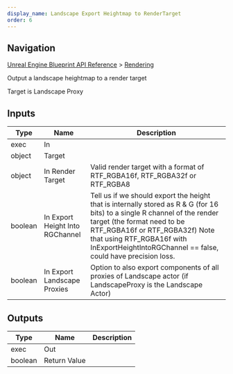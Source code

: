 ```yaml
---
display_name: Landscape Export Heightmap to RenderTarget
order: 6
---
```

## Navigation

[Unreal Engine Blueprint API Reference](https://dev.epicgames.com/documentation/en-us/unreal-engine/BlueprintAPI) > [Rendering](https://dev.epicgames.com/documentation/en-us/unreal-engine/BlueprintAPI/Rendering)

Output a landscape heightmap to a render target

Target is Landscape Proxy

## Inputs

| Type | Name | Description |
| --- | --- | --- |
| exec | In |  |
| object | Target |  |
| object | In Render Target | Valid render target with a format of RTF_RGBA16f, RTF_RGBA32f or RTF_RGBA8 |
| boolean | In Export Height Into RGChannel | Tell us if we should export the height that is internally stored as R & G (for 16 bits) to a single R channel of the render target (the format need to be RTF_RGBA16f or RTF_RGBA32f) Note that using RTF_RGBA16f with InExportHeightIntoRGChannel == false, could have precision loss. |
| boolean | In Export Landscape Proxies | Option to also export components of all proxies of Landscape actor (if LandscapeProxy is the Landscape Actor) |

## Outputs

| Type | Name | Description |
| --- | --- | --- |
| exec | Out |  |
| boolean | Return Value |  |
